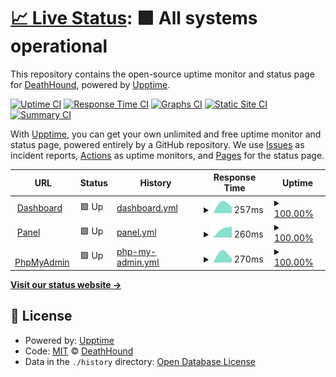 # [📈 Live Status](https://status.impacthosting.xyz): <!--live status--> **🟩 All systems operational**

This repository contains the open-source uptime monitor and status page for [DeathHound](https://status.impacthosting.xyz), powered by [Upptime](https://github.com/upptime/upptime).

[![Uptime CI](https://github.com/DeathHound6/impact-hosting-uptime/workflows/Uptime%20CI/badge.svg)](https://github.com/DeathHound6/impact-hosting-uptime/actions?query=workflow%3A%22Uptime+CI%22)
[![Response Time CI](https://github.com/DeathHound6/impact-hosting-uptime/workflows/Response%20Time%20CI/badge.svg)](https://github.com/DeathHound6/impact-hosting-uptime/actions?query=workflow%3A%22Response+Time+CI%22)
[![Graphs CI](https://github.com/DeathHound6/impact-hosting-uptime/workflows/Graphs%20CI/badge.svg)](https://github.com/DeathHound6/impact-hosting-uptime/actions?query=workflow%3A%22Graphs+CI%22)
[![Static Site CI](https://github.com/DeathHound6/impact-hosting-uptime/workflows/Static%20Site%20CI/badge.svg)](https://github.com/DeathHound6/impact-hosting-uptime/actions?query=workflow%3A%22Static+Site+CI%22)
[![Summary CI](https://github.com/DeathHound6/impact-hosting-uptime/workflows/Summary%20CI/badge.svg)](https://github.com/DeathHound6/impact-hosting-uptime/actions?query=workflow%3A%22Summary+CI%22)

With [Upptime](https://upptime.js.org), you can get your own unlimited and free uptime monitor and status page, powered entirely by a GitHub repository. We use [Issues](https://github.com/DeathHound6/impact-hosting-uptime/issues) as incident reports, [Actions](https://github.com/DeathHound6/impact-hosting-uptime/actions) as uptime monitors, and [Pages](https://status.impacthosting.xyz) for the status page.

<!--start: status pages-->
<!-- This summary is generated by Upptime (https://github.com/upptime/upptime) -->
<!-- Do not edit this manually, your changes will be overwritten -->
<!-- prettier-ignore -->
| URL | Status | History | Response Time | Uptime |
| --- | ------ | ------- | ------------- | ------ |
| <img alt="" src="https://favicons.githubusercontent.com/dash.impacthosting.xyz" height="13"> [Dashboard](https://dash.impacthosting.xyz) | 🟩 Up | [dashboard.yml](https://github.com/DeathHound6/impact-hosting-uptime/commits/HEAD/history/dashboard.yml) | <details><summary><img alt="Response time graph" src="./graphs/dashboard/response-time-week.png" height="20"> 257ms</summary><br><a href="https://status.impacthosting.xyz/history/dashboard"><img alt="Response time 257" src="https://img.shields.io/endpoint?url=https%3A%2F%2Fraw.githubusercontent.com%2FDeathHound6%2Fimpact-hosting-uptime%2FHEAD%2Fapi%2Fdashboard%2Fresponse-time.json"></a><br><a href="https://status.impacthosting.xyz/history/dashboard"><img alt="24-hour response time 257" src="https://img.shields.io/endpoint?url=https%3A%2F%2Fraw.githubusercontent.com%2FDeathHound6%2Fimpact-hosting-uptime%2FHEAD%2Fapi%2Fdashboard%2Fresponse-time-day.json"></a><br><a href="https://status.impacthosting.xyz/history/dashboard"><img alt="7-day response time 257" src="https://img.shields.io/endpoint?url=https%3A%2F%2Fraw.githubusercontent.com%2FDeathHound6%2Fimpact-hosting-uptime%2FHEAD%2Fapi%2Fdashboard%2Fresponse-time-week.json"></a><br><a href="https://status.impacthosting.xyz/history/dashboard"><img alt="30-day response time 257" src="https://img.shields.io/endpoint?url=https%3A%2F%2Fraw.githubusercontent.com%2FDeathHound6%2Fimpact-hosting-uptime%2FHEAD%2Fapi%2Fdashboard%2Fresponse-time-month.json"></a><br><a href="https://status.impacthosting.xyz/history/dashboard"><img alt="1-year response time 257" src="https://img.shields.io/endpoint?url=https%3A%2F%2Fraw.githubusercontent.com%2FDeathHound6%2Fimpact-hosting-uptime%2FHEAD%2Fapi%2Fdashboard%2Fresponse-time-year.json"></a></details> | <details><summary><a href="https://status.impacthosting.xyz/history/dashboard">100.00%</a></summary><a href="https://status.impacthosting.xyz/history/dashboard"><img alt="All-time uptime 100.00%" src="https://img.shields.io/endpoint?url=https%3A%2F%2Fraw.githubusercontent.com%2FDeathHound6%2Fimpact-hosting-uptime%2FHEAD%2Fapi%2Fdashboard%2Fuptime.json"></a><br><a href="https://status.impacthosting.xyz/history/dashboard"><img alt="24-hour uptime 100.00%" src="https://img.shields.io/endpoint?url=https%3A%2F%2Fraw.githubusercontent.com%2FDeathHound6%2Fimpact-hosting-uptime%2FHEAD%2Fapi%2Fdashboard%2Fuptime-day.json"></a><br><a href="https://status.impacthosting.xyz/history/dashboard"><img alt="7-day uptime 100.00%" src="https://img.shields.io/endpoint?url=https%3A%2F%2Fraw.githubusercontent.com%2FDeathHound6%2Fimpact-hosting-uptime%2FHEAD%2Fapi%2Fdashboard%2Fuptime-week.json"></a><br><a href="https://status.impacthosting.xyz/history/dashboard"><img alt="30-day uptime 100.00%" src="https://img.shields.io/endpoint?url=https%3A%2F%2Fraw.githubusercontent.com%2FDeathHound6%2Fimpact-hosting-uptime%2FHEAD%2Fapi%2Fdashboard%2Fuptime-month.json"></a><br><a href="https://status.impacthosting.xyz/history/dashboard"><img alt="1-year uptime 100.00%" src="https://img.shields.io/endpoint?url=https%3A%2F%2Fraw.githubusercontent.com%2FDeathHound6%2Fimpact-hosting-uptime%2FHEAD%2Fapi%2Fdashboard%2Fuptime-year.json"></a></details>
| <img alt="" src="https://favicons.githubusercontent.com/panel.impacthosting.xyz" height="13"> [Panel](https://panel.impacthosting.xyz) | 🟩 Up | [panel.yml](https://github.com/DeathHound6/impact-hosting-uptime/commits/HEAD/history/panel.yml) | <details><summary><img alt="Response time graph" src="./graphs/panel/response-time-week.png" height="20"> 260ms</summary><br><a href="https://status.impacthosting.xyz/history/panel"><img alt="Response time 260" src="https://img.shields.io/endpoint?url=https%3A%2F%2Fraw.githubusercontent.com%2FDeathHound6%2Fimpact-hosting-uptime%2FHEAD%2Fapi%2Fpanel%2Fresponse-time.json"></a><br><a href="https://status.impacthosting.xyz/history/panel"><img alt="24-hour response time 260" src="https://img.shields.io/endpoint?url=https%3A%2F%2Fraw.githubusercontent.com%2FDeathHound6%2Fimpact-hosting-uptime%2FHEAD%2Fapi%2Fpanel%2Fresponse-time-day.json"></a><br><a href="https://status.impacthosting.xyz/history/panel"><img alt="7-day response time 260" src="https://img.shields.io/endpoint?url=https%3A%2F%2Fraw.githubusercontent.com%2FDeathHound6%2Fimpact-hosting-uptime%2FHEAD%2Fapi%2Fpanel%2Fresponse-time-week.json"></a><br><a href="https://status.impacthosting.xyz/history/panel"><img alt="30-day response time 260" src="https://img.shields.io/endpoint?url=https%3A%2F%2Fraw.githubusercontent.com%2FDeathHound6%2Fimpact-hosting-uptime%2FHEAD%2Fapi%2Fpanel%2Fresponse-time-month.json"></a><br><a href="https://status.impacthosting.xyz/history/panel"><img alt="1-year response time 260" src="https://img.shields.io/endpoint?url=https%3A%2F%2Fraw.githubusercontent.com%2FDeathHound6%2Fimpact-hosting-uptime%2FHEAD%2Fapi%2Fpanel%2Fresponse-time-year.json"></a></details> | <details><summary><a href="https://status.impacthosting.xyz/history/panel">100.00%</a></summary><a href="https://status.impacthosting.xyz/history/panel"><img alt="All-time uptime 100.00%" src="https://img.shields.io/endpoint?url=https%3A%2F%2Fraw.githubusercontent.com%2FDeathHound6%2Fimpact-hosting-uptime%2FHEAD%2Fapi%2Fpanel%2Fuptime.json"></a><br><a href="https://status.impacthosting.xyz/history/panel"><img alt="24-hour uptime 100.00%" src="https://img.shields.io/endpoint?url=https%3A%2F%2Fraw.githubusercontent.com%2FDeathHound6%2Fimpact-hosting-uptime%2FHEAD%2Fapi%2Fpanel%2Fuptime-day.json"></a><br><a href="https://status.impacthosting.xyz/history/panel"><img alt="7-day uptime 100.00%" src="https://img.shields.io/endpoint?url=https%3A%2F%2Fraw.githubusercontent.com%2FDeathHound6%2Fimpact-hosting-uptime%2FHEAD%2Fapi%2Fpanel%2Fuptime-week.json"></a><br><a href="https://status.impacthosting.xyz/history/panel"><img alt="30-day uptime 100.00%" src="https://img.shields.io/endpoint?url=https%3A%2F%2Fraw.githubusercontent.com%2FDeathHound6%2Fimpact-hosting-uptime%2FHEAD%2Fapi%2Fpanel%2Fuptime-month.json"></a><br><a href="https://status.impacthosting.xyz/history/panel"><img alt="1-year uptime 100.00%" src="https://img.shields.io/endpoint?url=https%3A%2F%2Fraw.githubusercontent.com%2FDeathHound6%2Fimpact-hosting-uptime%2FHEAD%2Fapi%2Fpanel%2Fuptime-year.json"></a></details>
| <img alt="" src="https://favicons.githubusercontent.com/mysql.impacthosting.xyz" height="13"> [PhpMyAdmin](https://mysql.impacthosting.xyz) | 🟩 Up | [php-my-admin.yml](https://github.com/DeathHound6/impact-hosting-uptime/commits/HEAD/history/php-my-admin.yml) | <details><summary><img alt="Response time graph" src="./graphs/php-my-admin/response-time-week.png" height="20"> 270ms</summary><br><a href="https://status.impacthosting.xyz/history/php-my-admin"><img alt="Response time 270" src="https://img.shields.io/endpoint?url=https%3A%2F%2Fraw.githubusercontent.com%2FDeathHound6%2Fimpact-hosting-uptime%2FHEAD%2Fapi%2Fphp-my-admin%2Fresponse-time.json"></a><br><a href="https://status.impacthosting.xyz/history/php-my-admin"><img alt="24-hour response time 270" src="https://img.shields.io/endpoint?url=https%3A%2F%2Fraw.githubusercontent.com%2FDeathHound6%2Fimpact-hosting-uptime%2FHEAD%2Fapi%2Fphp-my-admin%2Fresponse-time-day.json"></a><br><a href="https://status.impacthosting.xyz/history/php-my-admin"><img alt="7-day response time 270" src="https://img.shields.io/endpoint?url=https%3A%2F%2Fraw.githubusercontent.com%2FDeathHound6%2Fimpact-hosting-uptime%2FHEAD%2Fapi%2Fphp-my-admin%2Fresponse-time-week.json"></a><br><a href="https://status.impacthosting.xyz/history/php-my-admin"><img alt="30-day response time 270" src="https://img.shields.io/endpoint?url=https%3A%2F%2Fraw.githubusercontent.com%2FDeathHound6%2Fimpact-hosting-uptime%2FHEAD%2Fapi%2Fphp-my-admin%2Fresponse-time-month.json"></a><br><a href="https://status.impacthosting.xyz/history/php-my-admin"><img alt="1-year response time 270" src="https://img.shields.io/endpoint?url=https%3A%2F%2Fraw.githubusercontent.com%2FDeathHound6%2Fimpact-hosting-uptime%2FHEAD%2Fapi%2Fphp-my-admin%2Fresponse-time-year.json"></a></details> | <details><summary><a href="https://status.impacthosting.xyz/history/php-my-admin">100.00%</a></summary><a href="https://status.impacthosting.xyz/history/php-my-admin"><img alt="All-time uptime 100.00%" src="https://img.shields.io/endpoint?url=https%3A%2F%2Fraw.githubusercontent.com%2FDeathHound6%2Fimpact-hosting-uptime%2FHEAD%2Fapi%2Fphp-my-admin%2Fuptime.json"></a><br><a href="https://status.impacthosting.xyz/history/php-my-admin"><img alt="24-hour uptime 100.00%" src="https://img.shields.io/endpoint?url=https%3A%2F%2Fraw.githubusercontent.com%2FDeathHound6%2Fimpact-hosting-uptime%2FHEAD%2Fapi%2Fphp-my-admin%2Fuptime-day.json"></a><br><a href="https://status.impacthosting.xyz/history/php-my-admin"><img alt="7-day uptime 100.00%" src="https://img.shields.io/endpoint?url=https%3A%2F%2Fraw.githubusercontent.com%2FDeathHound6%2Fimpact-hosting-uptime%2FHEAD%2Fapi%2Fphp-my-admin%2Fuptime-week.json"></a><br><a href="https://status.impacthosting.xyz/history/php-my-admin"><img alt="30-day uptime 100.00%" src="https://img.shields.io/endpoint?url=https%3A%2F%2Fraw.githubusercontent.com%2FDeathHound6%2Fimpact-hosting-uptime%2FHEAD%2Fapi%2Fphp-my-admin%2Fuptime-month.json"></a><br><a href="https://status.impacthosting.xyz/history/php-my-admin"><img alt="1-year uptime 100.00%" src="https://img.shields.io/endpoint?url=https%3A%2F%2Fraw.githubusercontent.com%2FDeathHound6%2Fimpact-hosting-uptime%2FHEAD%2Fapi%2Fphp-my-admin%2Fuptime-year.json"></a></details>

<!--end: status pages-->

[**Visit our status website →**](https://status.impacthosting.xyz)

## 📄 License

- Powered by: [Upptime](https://github.com/upptime/upptime)
- Code: [MIT](./LICENSE) © [DeathHound](https://status.impacthosting.xyz)
- Data in the `./history` directory: [Open Database License](https://opendatacommons.org/licenses/odbl/1-0/)
